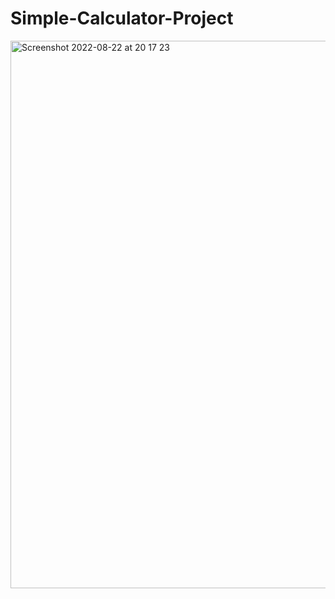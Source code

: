 # Simple-Calculator-Project
<img width="876" alt="Screenshot 2022-08-22 at 20 17 23" src="https://user-images.githubusercontent.com/83650298/186001292-e70396e5-fb8d-412e-aa8f-e5e18bbe5bb5.png">
